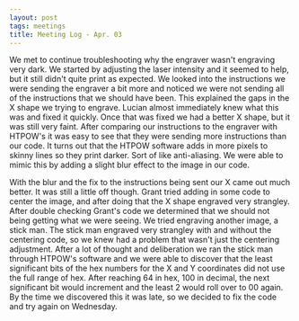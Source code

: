 ```yaml
---
layout: post
tags: meetings
title: Meeting Log - Apr. 03
---
```


We met to continue troubleshooting why the engraver wasn't engraving very dark. We started by adjusting the laser intensity and it seemed to help, but it still didn't quite print as expected. We looked into the instructions we were sending the engraver a bit more and noticed we were not sending all of the instructions that we should have been. This explained the gaps in the X shape we trying to engrave. Lucian almost immediately knew what this was and fixed it quickly. Once that was fixed we had a better X shape, but it was still very faint. After comparing our instructions to the engraver with HTPOW's it was easy to see that they were sending more instructions than our code. It turns out that the HTPOW software adds in more pixels to skinny lines so they print darker. Sort of like anti-aliasing. We were able to mimic this by adding a slight blur effect to the image in our code. 

With the blur and the fix to the instructions being sent our X came out much better. It was still a little off though. Grant tried adding in some code to center the image, and after doing that the X shape engraved very strangley. After double checking Grant's code we determined that we should not being getting what we were seeing. We tried engraving another image, a stick man. The stick man engraved very strangley with and without the centering code, so we knew had a problem that wasn't just the centering adjustment. After a lot of thought and deliberation we ran the stick man through HTPOW's software and we were able to discover that the least significant bits of the hex numbers for the X and Y coordinates did not use the full range of hex. After reaching 64 in hex, 100 in decimal, the next significant bit would increment and the least 2 would roll over to 00 again. By the time we discovered this it was late, so we decided to fix the code and try again on Wednesday.
